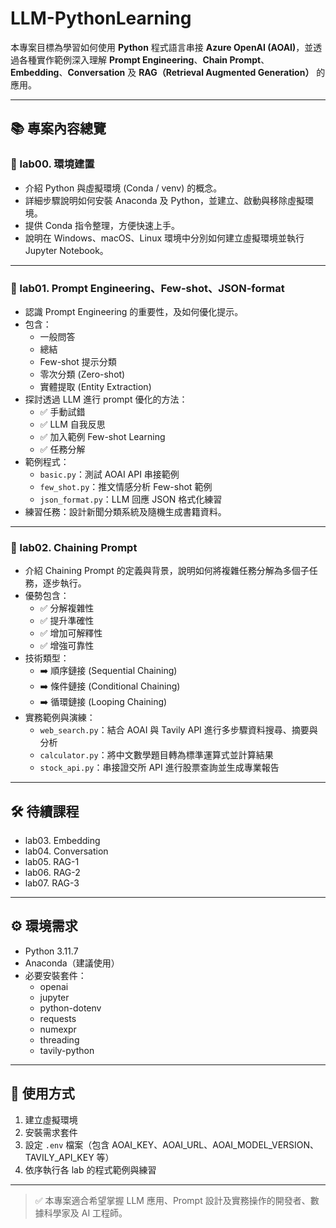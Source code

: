 # LLM-PythonLearning

本專案目標為學習如何使用 **Python** 程式語言串接 **Azure OpenAI (AOAI)**，並透過各種實作範例深入理解 **Prompt Engineering**、**Chain Prompt**、**Embedding**、**Conversation** 及 **RAG（Retrieval Augmented Generation）** 的應用。

---

## 📚 專案內容總覽

### 🔸 lab00. 環境建置
- 介紹 Python 與虛擬環境 (Conda / venv) 的概念。
- 詳細步驟說明如何安裝 Anaconda 及 Python，並建立、啟動與移除虛擬環境。
- 提供 Conda 指令整理，方便快速上手。
- 說明在 Windows、macOS、Linux 環境中分別如何建立虛擬環境並執行 Jupyter Notebook。

---

### 🔸 lab01. Prompt Engineering、Few-shot、JSON-format
- 認識 Prompt Engineering 的重要性，及如何優化提示。
- 包含：
  - 一般問答
  - 總結
  - Few-shot 提示分類
  - 零次分類 (Zero-shot)
  - 實體提取 (Entity Extraction)
- 探討透過 LLM 進行 prompt 優化的方法：
  - ✅ 手動試錯
  - ✅ LLM 自我反思
  - ✅ 加入範例 Few-shot Learning
  - ✅ 任務分解
- 範例程式：
  - `basic.py`：測試 AOAI API 串接範例
  - `few_shot.py`：推文情感分析 Few-shot 範例
  - `json_format.py`：LLM 回應 JSON 格式化練習
- 練習任務：設計新聞分類系統及隨機生成書籍資料。

---

### 🔸 lab02. Chaining Prompt
- 介紹 Chaining Prompt 的定義與背景，說明如何將複雜任務分解為多個子任務，逐步執行。
- 優勢包含：
  - ✅ 分解複雜性
  - ✅ 提升準確性
  - ✅ 增加可解釋性
  - ✅ 增強可靠性
- 技術類型：
  - ➡️ 順序鏈接 (Sequential Chaining)
  - ➡️ 條件鏈接 (Conditional Chaining)
  - ➡️ 循環鏈接 (Looping Chaining)
- 實務範例與演練：
  - `web_search.py`：結合 AOAI 與 Tavily API 進行多步驟資料搜尋、摘要與分析
  - `calculator.py`：將中文數學題目轉為標準運算式並計算結果
  - `stock_api.py`：串接證交所 API 進行股票查詢並生成專業報告

---

## 🛠️ 待續課程
- lab03. Embedding
- lab04. Conversation
- lab05. RAG-1
- lab06. RAG-2
- lab07. RAG-3

---

## ⚙️ 環境需求
- Python 3.11.7
- Anaconda（建議使用）
- 必要安裝套件：
  - openai
  - jupyter
  - python-dotenv
  - requests
  - numexpr
  - threading
  - tavily-python

---

## 🚀 使用方式
1. 建立虛擬環境
2. 安裝需求套件
3. 設定 `.env` 檔案（包含 AOAI_KEY、AOAI_URL、AOAI_MODEL_VERSION、TAVILY_API_KEY 等）
4. 依序執行各 lab 的程式範例與練習

---

> ✅ 本專案適合希望掌握 LLM 應用、Prompt 設計及實務操作的開發者、數據科學家及 AI 工程師。